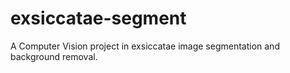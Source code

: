 # exsiccatae-segment
A Computer Vision project in exsiccatae image segmentation and background removal.
